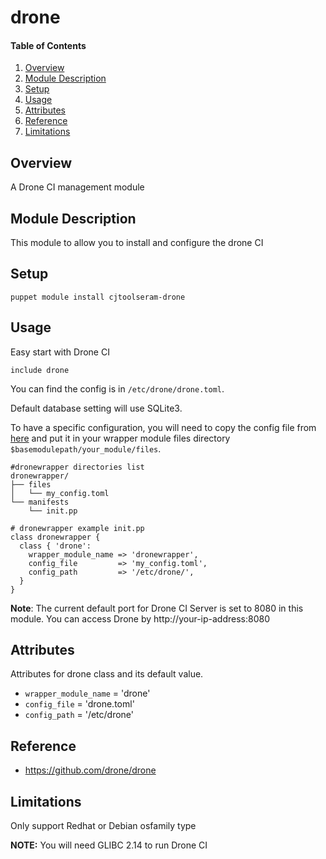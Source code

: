 # drone

#### Table of Contents

1. [Overview](#overview)
2. [Module Description](#module-description)
3. [Setup](#setup)
4. [Usage](#usage)
5. [Attributes](#attributes)
6. [Reference](#reference)
7. [Limitations ](#limitations)


## Overview

A Drone CI management module

## Module Description

This module to allow you to install and configure the drone CI

## Setup 
~~~
puppet module install cjtoolseram-drone
~~~

## Usage
Easy start with Drone CI
~~~
include drone
~~~

You can find the config is in `/etc/drone/drone.toml`.  

Default database setting will use SQLite3.

To have a specific configuration, you will need to copy the config file from [here](https://github.com/drone/drone/blob/master/packaging/root/etc/drone/drone.toml) and put it in your wrapper module files directory `$basemodulepath/your_module/files`.

~~~
#dronewrapper directories list
dronewrapper/
├── files
│   └── my_config.toml
└── manifests
    └── init.pp

# dronewrapper example init.pp
class dronewrapper {
  class { 'drone':
    wrapper_module_name => 'dronewrapper',
    config_file         => 'my_config.toml',
    config_path         => '/etc/drone/',
  }
}
~~~

**Note**: The current default port for Drone CI Server is set to 8080 in this module. You can access Drone by http://your-ip-address:8080 

## Attributes
Attributes for drone class and its default value.

* `wrapper_module_name` = 'drone'
* `config_file`         = 'drone.toml'
* `config_path`         = '/etc/drone'

## Reference
* https://github.com/drone/drone

## Limitations

Only support Redhat or Debian osfamily type

**NOTE:** You will need GLIBC 2.14 to run Drone CI

